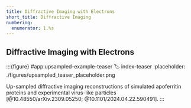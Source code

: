```yaml
---
title: Diffractive Imaging with Electrons
short_title: Diffractive Imaging
numbering:
  enumerator: 1.%s
---
```


## Diffractive Imaging with Electrons

:::{figure} #app:upsampled-example-teaser
:label: index-teaser
:placeholder: ./figures/upsampled_teaser_placeholder.png

Up-sampled diffractive imaging reconstructions of simulated apoferritin proteins and experimental virus-like particles [@10.48550/arXiv.2309.05250; @10.1101/2024.04.22.590491].
:::
